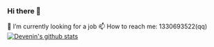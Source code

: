 ### Hi there 👋

<!--
**devenin/devenin** is a ✨ _special_ ✨ repository because its `README.md` (this file) appears on your GitHub profile.

Here are some ideas to get you started:


- 🌱 I’m currently learning ...
- 👯 I’m looking to collaborate on ...
- 🤔 I’m looking for help with ...
- 💬 Ask me about ...

- 😄 Pronouns: ...
- ⚡ Fun fact: ...
-->
🔭 I’m currently looking for a job
📫 How to reach me: 1330693522(qq)
[![Devenin's github stats](https://github-readme-stats.vercel.app/api?username=devenin)](https://github.com/devenin/github-readme-stats)
